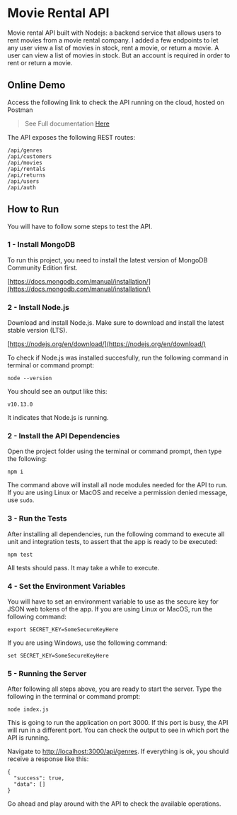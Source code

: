 # Movie Rental API

Movie rental API built with Nodejs: a backend service that allows users to rent movies from a movie rental company. I added a few endpoints to let any user view a list of movies in stock, rent a movie, or return a movie. A user can view a list of movies in stock. But an account is required in order to rent or return a movie.

## Online Demo

Access the following link to check the API running on the cloud, hosted on Postman
> See Full documentation [Here](https://documenter.getpostman.com/view/11191710/UyxgK8K8)



The API exposes the following REST routes:

```
/api/genres
/api/customers
/api/movies
/api/rentals
/api/returns
/api/users
/api/auth
```
## How to Run

You will have to follow some steps to test the API.

### 1 - Install MongoDB

To run this project, you need to install the latest version of MongoDB Community Edition first.

[https://docs.mongodb.com/manual/installation/](https://docs.mongodb.com/manual/installation/)

### 2 - Install Node.js

Download and install Node.js. Make sure to download and install the latest stable version (LTS).

[https://nodejs.org/en/download/](https://nodejs.org/en/download/)

To check if Node.js was installed succesfully, run the following command in terminal or command prompt:

```node --version```

You should see an output like this:

```v10.13.0```

It indicates that Node.js is running.

### 2 - Install the API Dependencies

Open the project folder using the terminal or command prompt, then type the following:

```npm i```

The command above will install all node modules needed for the API to run. If you are using Linux or MacOS and receive a permission denied message, use ```sudo```.

### 3 - Run the Tests

After installing all dependencies, run the following command to execute all unit and integration tests, to assert that the app is ready to be executed:

```npm test```

All tests should pass. It may take a while to execute.

### 4 - Set the Environment Variables

You will have to set an environment variable to use as the secure key for JSON web tokens of the app. If you are using Linux or MacOS, run the following command:

```export SECRET_KEY=SomeSecureKeyHere```

If you are using Windows, use the following command:

```set SECRET_KEY=SomeSecureKeyHere```

### 5 - Running the Server

After following all steps above, you are ready to start the server. Type the following in the terminal or command prompt:

```node index.js```

This is going to run the application on port 3000. If this port is busy, the API will run in a different port. You can check the output to see in which port the API is running.

Navigate to [http://localhost:3000/api/genres](http://localhost:3000/api/genres). If everything is ok, you should receive a response like this:

```
{
  "success": true,
  "data": []
}
```


Go ahead and play around with the API to check the available operations.